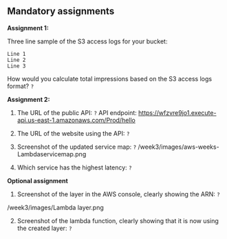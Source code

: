 ## Mandatory assignments

**Assignment 1:**

Three line sample of the S3 access logs for your bucket: 
```
Line 1
Line 2
Line 3
```

How would you calculate total impressions based on the S3 access logs format? `?`

**Assignment 2:**

1. The URL of the public API: `?`
   API endpoint: https://wfzvre9jo1.execute-api.us-east-1.amazonaws.com/Prod/hello

2. The URL of the website using the API: `?`
    

3. Screenshot of the updated service map: `?`
   /week3/images/aws-weeks-Lambdaservicemap.png

4. Which service has the highest latency: `?`

**Optional assignment**

1. Screenshot of the layer in the AWS console, clearly showing the ARN: `?`

/week3/images/Lambda layer.png

2. Screenshot of the lambda function, clearly showing that it is now using the created layer: `?`
